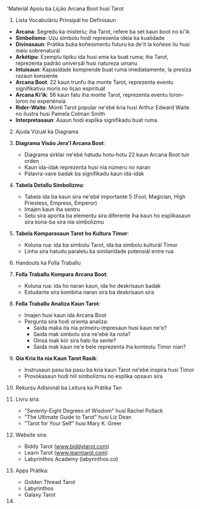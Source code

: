 'Materiál Apoiu ba Lição Arcana Boot husi Tarot

1. Lista Vocabuláriu Prinsipál ho Definisaun

- **Arcana**: Segredu ka misteriu; iha Tarot, refere ba set kaun boot no ki'ik
- **Simbolismo**: Uzu símbolu hodi representa ideia ka kualidade
- **Divinasaun**: Prátika buka koñesimentu futuru ka de'it la koñese liu husi meiu sobrenaturál
- **Arkétipu**: Ezemplu típiku ida husi ema ka buat ruma; iha Tarot, reprezenta padrão universál husi natureza umanu
- **Intuisaun**: Kapasidade komprende buat ruma imediatamente, la presiza razaun konsiente
- **Arcana Boot**: 22 kaun trunfu iha monte Tarot, reprezenta eventu signifikativu moris no liçao espirituál
- **Arcana Ki'ik**: 56 kaun fatu iha monte Tarot, reprezenta eventu loron-loron no experiénsia
- **Rider-Waite**: Monti Tarot popular ne'ebé kria husi Arthur Edward Waite no ilustra husi Pamela Colman Smith
- **Interpretasaun**: Asaun hodi esplika signifikadu buat ruma

2. Ajuda Vizuál ka Diagrama

1. **Diagrama Visão Jera'l Arcana Boot**:
   - Diagrama sirklar ne'ebé hatudu hotu-hotu 22 kaun Arcana Boot tuir orden
   - Kaun ida-idak reprezenta husi nia númeru no naran
   - Palavra-xave badak ba signifikadu kaun ida-idak

2. **Tabela Detallu Simbolizmu**:
   - Tabela ida ba kaun sira ne'ebé importante 5 (Fool, Magician, High Priestess, Empress, Emperor)
   - Imajen kaun iha sentru
   - Setu sira aponta ba elementu sira diferente iha kaun ho esplikasaun sira kona-ba sira nia simbolizmu

3. **Tabela Komparasaun Tarot ho Kultura Timor**:
   - Koluna rua: ida ba símbolu Tarot, ida ba símbolu kulturál Timor
   - Linha sira hatudu paralelu ka similaridade potensiál entre rua

3. Handouts ka Folla Traballu

1. **Folla Traballu Kompara Arcana Boot**:
   - Koluna rua: ida ho naran kaun, ida ho deskrisaun badak
   - Estudante sira kombina naran sira ba deskrisaun sira

2. **Folla Traballu Analiza Kaun Tarot**:
   - Imajen husi kaun ida Arcana Boot
   - Pergunta sira hodi orienta analiza:
     * Saida maka ita nia primeiru impresaun husi kaun ne'e?
     * Saida mak símbolu sira ne'ebé ita nota?
     * Oinsá mak kór sira halo ita sente?
     * Saida mak kaun ne'e bele reprezenta iha kontestu Timor nian?

3. **Gía Kria Ita nia Kaun Tarot Rasik**:
   - Instrusaun pasu ba pasu ba kria kaun Tarot ne'ebé inspira husi Timor
   - Provokasaun hodi hili simbolizmu no esplika opsaun sira

4. Rekursu Adisionál ba Leitura ka Prátika Tan

1. Livru sira:
   - "Seventy-Eight Degrees of Wisdom" husi Rachel Pollack
   - "The Ultimate Guide to Tarot" husi Liz Dean
   - "Tarot for Your Self" husi Mary K. Greer

2. Website sira:
   - Biddy Tarot (www.biddytarot.com)
   - Learn Tarot (www.learntarot.com)
   - Labyrinthos Academy (labyrinthos.co)

3. Apps Prátika:
   - Golden Thread Tarot
   - Labyrinthos
   - Galaxy Tarot

5.